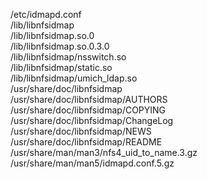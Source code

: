 /etc/idmapd.conf  
/lib/libnfsidmap  
/lib/libnfsidmap.so.0  
/lib/libnfsidmap.so.0.3.0  
/lib/libnfsidmap/nsswitch.so  
/lib/libnfsidmap/static.so  
/lib/libnfsidmap/umich\_ldap.so  
/usr/share/doc/libnfsidmap  
/usr/share/doc/libnfsidmap/AUTHORS  
/usr/share/doc/libnfsidmap/COPYING  
/usr/share/doc/libnfsidmap/ChangeLog  
/usr/share/doc/libnfsidmap/NEWS  
/usr/share/doc/libnfsidmap/README  
/usr/share/man/man3/nfs4\_uid\_to\_name.3.gz  
/usr/share/man/man5/idmapd.conf.5.gz  
